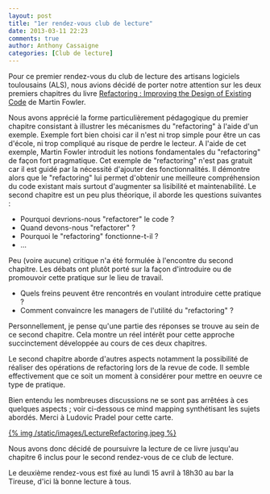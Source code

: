 ```yaml
---
layout: post
title: "1er rendez-vous club de lecture"
date: 2013-03-11 22:23
comments: true
author: Anthony Cassaigne
categories: [Club de lecture]
---
```


Pour ce premier rendez-vous du club de lecture des artisans logiciels toulousains (ALS), nous avions décidé de porter notre attention sur les deux premiers chapitres du livre [Refactoring : Improving the Design of Existing Code](http://martinfowler.com/books/refactoring.html) de Martin Fowler.

Nous avons apprécié la forme particulièrement pédagogique du premier chapitre consistant à illustrer les mécanismes du "refactoring" à l'aide d'un exemple. Exemple fort bien choisi car il n'est ni trop simple pour être un cas d'école, ni trop compliqué au risque de perdre le lecteur. A l'aide de cet exemple, Martin Fowler introduit les notions fondamentales du "refactoring" de façon fort pragmatique. Cet exemple de "refactoring" n'est pas gratuit car il est guidé par la nécessité d'ajouter des fonctionnalités. Il démontre alors que le "refactoring" lui permet d'obtenir une meilleure compréhension du code existant mais surtout d'augmenter sa lisibilité et maintenabilité. Le second chapitre est un peu plus théorique, il aborde les questions suivantes :

- Pourquoi devrions-nous "refactorer" le code ?
- Quand devons-nous "refactorer" ?
- Pourquoi le "refactoring" fonctionne-t-il ?
- ...

Peu (voire aucune) critique n'a été formulée à l'encontre du second chapitre. Les débats ont plutôt porté sur la façon d'introduire ou de promouvoir cette pratique sur le lieu de travail.

   - Quels freins peuvent être rencontrés en voulant introduire cette pratique ?
   - Comment convaincre les managers de l'utilité du "refactoring" ?

Personnellement, je pense qu'une partie des réponses se trouve au sein de ce second chapitre. Cela montre un réel intérêt pour cette approche succinctement développée au cours de ces deux chapitres.

Le second chapitre aborde d'autres aspects notamment la possibilité de réaliser des opérations de refactoring lors de la revue de code. Il semble effectivement que ce soit un moment à considérer pour mettre en oeuvre ce type de pratique.

Bien entendu les nombreuses discussions ne se sont pas arrêtées à ces quelques aspects ; voir ci-dessous ce mind mapping synthétisant les sujets abordés. Merci à Ludovic Pradel pour cette carte. 

[{% img /static/images/LectureRefactoring.jpeg %}](/static/images/LectureRefactoring.jpeg)

Nous avons donc décidé de poursuivre la lecture de ce livre jusqu'au chapitre 6 inclus pour le second rendez-vous de ce club de lecture.

Le deuxième rendez-vous est fixé au lundi 15 avril à 18h30 au bar la Tireuse, d'ici là bonne lecture à tous.
